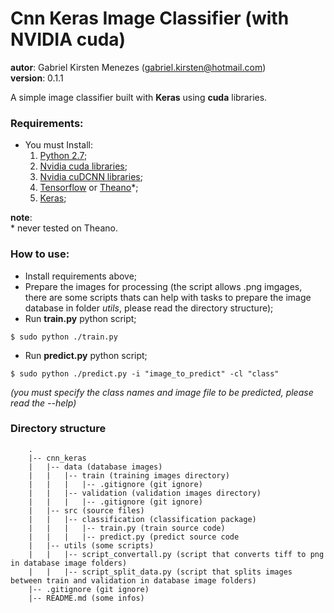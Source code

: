 # __Cnn Keras Image Classifier__ (with NVIDIA cuda)  
__autor__: Gabriel Kirsten Menezes (gabriel.kirsten@hotmail.com)  
__version__: 0.1.1  

A simple image classifier built with __Keras__ using __cuda__ libraries.  

### Requirements:
* You must Install:
    1. [Python 2.7](https://www.python.org/downloads/);
    2. [Nvidia cuda libraries](https://developer.nvidia.com/cuda-downloads);
    3. [Nvidia cuDCNN libraries](https://developer.nvidia.com/cudnn);
    4. [Tensorflow](https://www.tensorflow.org/install/) or [Theano](http://deeplearning.net/software/theano/install.html)\*;
    5. [Keras](https://keras.io/#installation);

**note**:  
\* never tested on Theano.

### How to use:
- Install requirements above;
- Prepare the images for processing (the script allows .png imgages, there are some scripts thats can help with tasks to prepare the image database in folder *utils*, please read the directory structure);
- Run __train.py__ python script;
```
$ sudo python ./train.py
```
- Run __predict.py__ python script;
```
$ sudo python ./predict.py -i "image_to_predict" -cl "class"
```
*(you must specify the class names and image file to be predicted, please read the --help)*

### Directory structure

        .  
        |-- cnn_keras  
        |   |-- data (database images)  
        |   |   |-- train (training images directory)  
        |   |   |   |-- .gitignore (git ignore)
        |   |   |-- validation (validation images directory)  
        |   |   |   |-- .gitignore (git ignore)
        |   |-- src (source files)  
        |   |   |-- classification (classification package)  
        |   |   |   |-- train.py (train source code)  
        |   |   |   |-- predict.py (predict source code  
        |   |-- utils (some scripts)  
        |   |   |-- script_convertall.py (script that converts tiff to png in database image folders)  
        |   |   |-- script_split_data.py (script that splits images between train and validation in database image folders)  
        |-- .gitignore (git ignore)  
        |-- README.md (some infos)  
